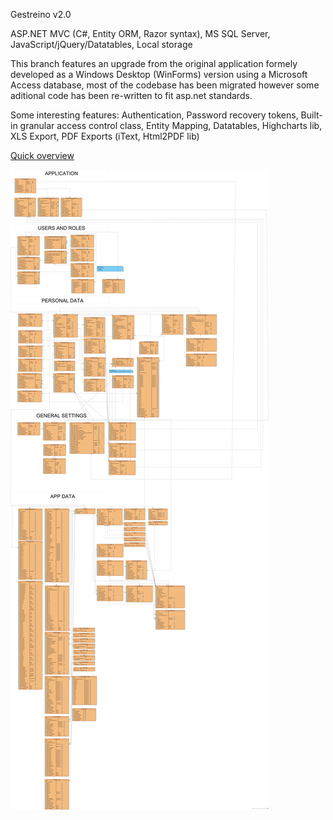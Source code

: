 Gestreino v2.0

ASP.NET MVC (C#, Entity ORM, Razor syntax), MS SQL Server, JavaScript/jQuery/Datatables, Local storage

This branch features an upgrade from the original application formely developed as a Windows Desktop (WinForms) version using a Microsoft Access database, most of the codebase has been migrated however some aditional code has been re-written to fit asp.net standards.

Some interesting features: Authentication, Password recovery tokens, Built-in granular access control class, Entity Mapping, Datatables, Highcharts lib, XLS Export, PDF Exports (iText, Html2PDF lib)

<a href="https://gestreino.pt/home/help" target="_blank">Quick overview</a>

<img src="https://github.com/heraldosonhi/Gestreino/blob/master/Gestreino/GestreinoERD.jpg">
